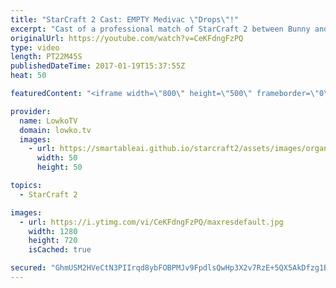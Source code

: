 ```yaml
---
title: "StarCraft 2 Cast: EMPTY Medivac \"Drops\"!"
excerpt: "Cast of a professional match of StarCraft 2 between Bunny and Solar. Subscribe for more videos: http://lowko.tv/youtube More StarCraft 2 Casts: https://goo.gl/S1lJbH  Empty Medivac drops, sneaky Gold base expansions and non-stop aggression. This Zerg vs Terran is crazy. Both players decide to move all"
originalUrl: https://youtube.com/watch?v=CeKFdngFzPQ
type: video
length: PT22M45S
publishedDateTime: 2017-01-19T15:37:55Z
heat: 50

featuredContent: "<iframe width=\"800\" height=\"500\" frameborder=\"0\" src=\"https://www.youtube.com/embed/CeKFdngFzPQ\" allow=\"accelerometer; autoplay; encrypted-media; gyroscope; picture-in-picture\" allowfullscreen></iframe>"

provider:
  name: LowkoTV
  domain: lowko.tv
  images:
    - url: https://smartableai.github.io/starcraft2/assets/images/organizations/lowko.tv-50x50.jpg
      width: 50
      height: 50

topics:
  - StarCraft 2

images:
  - url: https://i.ytimg.com/vi/CeKFdngFzPQ/maxresdefault.jpg
    width: 1280
    height: 720
    isCached: true

secured: "GhmUSM2HVeCtN3PIIrqd8ybFOBPMJv9FpdlsQwHp3X2v7RzE+5QX5AkDfzg1BwUbFQQHlKTcqsMFwUyfPWIKlcfhqwmxa32yAXGp+LsEGl8i7w4oRqfrcgaDFKasV4S+1nagtC/BRisEewvZOMZp6HBXjbjn9c6X5/9L6xEvOwGQ+erGItzX9AriJ07TqpaUPvPFd2BT5PtuXcQ4z9af5CMF+bcKb672BQbReKu2TKm0PtFaBtjDo6tkdRuGo0XzvyWZpwKd1fpx8MoibmuS0F9K6t7u1Aa4HV0nNgBt8x8Kb0psT3lu0C4kPnFs0S2R2bgxRvV7oDj6JRX3ds49RgSGfYUQmEC0PnLwmKB32DBW9Y4RS04X4mvUJonoLi5wzsEtOBUipp5D7pON3wV9glGv9lylh+EYHCO34hS2HK3H2S0bu2KOAZyR4md3WSxR;dAOyHfWrNWP7Y9KECMg5bA=="
---
```


